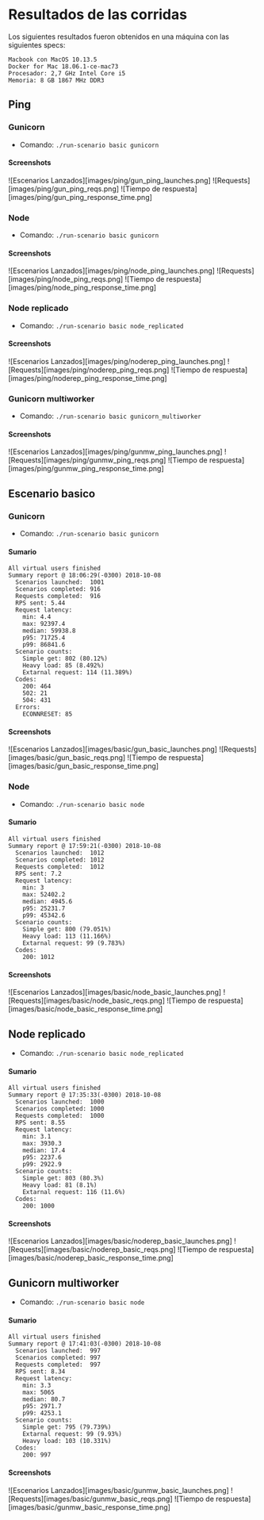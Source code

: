 
# Resultados de las corridas

Los siguientes resultados fueron obtenidos en una máquina con las siguientes specs:

```
Macbook con MacOS 10.13.5
Docker for Mac 18.06.1-ce-mac73
Procesador: 2,7 GHz Intel Core i5
Memoria: 8 GB 1867 MHz DDR3
```

## Ping

### Gunicorn

 - Comando: `./run-scenario basic gunicorn`

#### Screenshots

![Escenarios Lanzados][images/ping/gun_ping_launches.png]
![Requests][images/ping/gun_ping_reqs.png]
![Tiempo de respuesta][images/ping/gun_ping_response_time.png]

### Node

 - Comando: `./run-scenario basic gunicorn`

#### Screenshots

![Escenarios Lanzados][images/ping/node_ping_launches.png]
![Requests][images/ping/node_ping_reqs.png]
![Tiempo de respuesta][images/ping/node_ping_response_time.png]

### Node replicado

 - Comando: `./run-scenario basic node_replicated`

#### Screenshots

![Escenarios Lanzados][images/ping/noderep_ping_launches.png]
![Requests][images/ping/noderep_ping_reqs.png]
![Tiempo de respuesta][images/ping/noderep_ping_response_time.png]

### Gunicorn multiworker

 - Comando: `./run-scenario basic gunicorn_multiworker`

#### Screenshots

![Escenarios Lanzados][images/ping/gunmw_ping_launches.png]
![Requests][images/ping/gunmw_ping_reqs.png]
![Tiempo de respuesta][images/ping/gunmw_ping_response_time.png]


## Escenario basico

### Gunicorn

 - Comando: `./run-scenario basic gunicorn`

#### Sumario

```
All virtual users finished
Summary report @ 18:06:29(-0300) 2018-10-08
  Scenarios launched:  1001
  Scenarios completed: 916
  Requests completed:  916
  RPS sent: 5.44
  Request latency:
    min: 4.4
    max: 92397.4
    median: 59938.8
    p95: 71725.4
    p99: 86841.6
  Scenario counts:
    Simple get: 802 (80.12%)
    Heavy load: 85 (8.492%)
    Extarnal request: 114 (11.389%)
  Codes:
    200: 464
    502: 21
    504: 431
  Errors:
    ECONNRESET: 85
```

#### Screenshots

![Escenarios Lanzados][images/basic/gun_basic_launches.png]
![Requests][images/basic/gun_basic_reqs.png]
![Tiempo de respuesta][images/basic/gun_basic_response_time.png]


### Node

 - Comando: `./run-scenario basic node`

#### Sumario

```
All virtual users finished
Summary report @ 17:59:21(-0300) 2018-10-08
  Scenarios launched:  1012
  Scenarios completed: 1012
  Requests completed:  1012
  RPS sent: 7.2
  Request latency:
    min: 3
    max: 52402.2
    median: 4945.6
    p95: 25231.7
    p99: 45342.6
  Scenario counts:
    Simple get: 800 (79.051%)
    Heavy load: 113 (11.166%)
    Extarnal request: 99 (9.783%)
  Codes:
    200: 1012
```

#### Screenshots

![Escenarios Lanzados][images/basic/node_basic_launches.png]
![Requests][images/basic/node_basic_reqs.png]
![Tiempo de respuesta][images/basic/node_basic_response_time.png]


## Node replicado

 - Comando: `./run-scenario basic node_replicated`

#### Sumario

```
All virtual users finished
Summary report @ 17:35:33(-0300) 2018-10-08
  Scenarios launched:  1000
  Scenarios completed: 1000
  Requests completed:  1000
  RPS sent: 8.55
  Request latency:
    min: 3.1
    max: 3930.3
    median: 17.4
    p95: 2237.6
    p99: 2922.9
  Scenario counts:
    Simple get: 803 (80.3%)
    Heavy load: 81 (8.1%)
    Extarnal request: 116 (11.6%)
  Codes:
    200: 1000
```

#### Screenshots

![Escenarios Lanzados][images/basic/noderep_basic_launches.png]
![Requests][images/basic/noderep_basic_reqs.png]
![Tiempo de respuesta][images/basic/noderep_basic_response_time.png]


## Gunicorn multiworker

 - Comando: `./run-scenario basic node`

#### Sumario

```
All virtual users finished
Summary report @ 17:41:03(-0300) 2018-10-08
  Scenarios launched:  997
  Scenarios completed: 997
  Requests completed:  997
  RPS sent: 8.34
  Request latency:
    min: 3.3
    max: 5065
    median: 80.7
    p95: 2971.7
    p99: 4253.1
  Scenario counts:
    Simple get: 795 (79.739%)
    Extarnal request: 99 (9.93%)
    Heavy load: 103 (10.331%)
  Codes:
    200: 997
```

#### Screenshots

![Escenarios Lanzados][images/basic/gunmw_basic_launches.png]
![Requests][images/basic/gunmw_basic_reqs.png]
![Tiempo de respuesta][images/basic/gunmw_basic_response_time.png]
